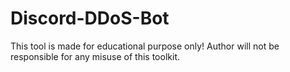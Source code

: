 # Discord-DDoS-Bot
This tool is made for educational purpose only! Author will not be responsible for any misuse of this toolkit.
